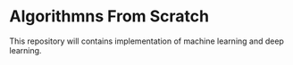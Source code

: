 # Algorithmns From Scratch
This repository will contains implementation of machine learning and deep learning.
